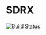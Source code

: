 # SDRX

[![Build Status](https://github.com/nandoconde/SDRX.jl/actions/workflows/CI.yml/badge.svg?branch=main)](https://github.com/nandoconde/SDRX.jl/actions/workflows/CI.yml?query=branch%3Amain)
